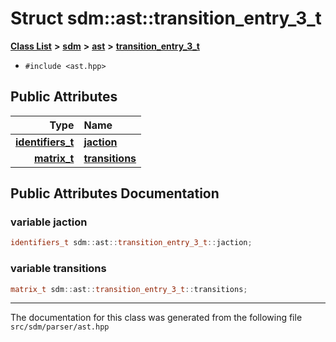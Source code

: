 
# Struct sdm::ast::transition\_entry\_3\_t

<link rel="stylesheet" href="https://cdnjs.cloudflare.com/ajax/libs/KaTeX/0.5.1/katex.min.css">
<link rel="stylesheet" href="https://cdn.jsdelivr.net/github-markdown-css/2.2.1/github-markdown.css"/>



[**Class List**](annotated.md) **>** [**sdm**](namespacesdm.md) **>** [**ast**](namespacesdm_1_1ast.md) **>** [**transition\_entry\_3\_t**](structsdm_1_1ast_1_1transition__entry__3__t.md)





* `#include <ast.hpp>`













## Public Attributes

| Type | Name |
| ---: | :--- |
|  [**identifiers\_t**](namespacesdm_1_1ast.md#typedef-identifiers-t) | [**jaction**](structsdm_1_1ast_1_1transition__entry__3__t.md#variable-jaction)  <br> |
|  [**matrix\_t**](structsdm_1_1ast_1_1matrix__t.md) | [**transitions**](structsdm_1_1ast_1_1transition__entry__3__t.md#variable-transitions)  <br> |










## Public Attributes Documentation


### variable jaction 


```cpp
identifiers_t sdm::ast::transition_entry_3_t::jaction;
```



### variable transitions 


```cpp
matrix_t sdm::ast::transition_entry_3_t::transitions;
```



------------------------------
The documentation for this class was generated from the following file `src/sdm/parser/ast.hpp`